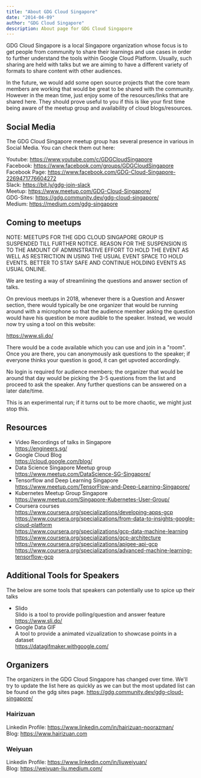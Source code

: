 ```yaml
---
title: "About GDG Cloud Singapore"
date: "2014-04-09"
author: "GDG Cloud Singapore"
description: About page for GDG Cloud Singapore
---
```


GDG Cloud Singapore is a local Singapore organization whose focus is to get people from community to share their learnings and use cases in order to further understand the tools within Google Cloud Platform. Usually, such sharing are held with talks but we are aiming to have a different variety of formats to share content with other audiences.

In the future, we would add some open source projects that the core team members are working that would be great to be shared with the community. However in the mean time, just enjoy some of the resources/links that are shared here. They should prove useful to you if this is like your first time being aware of the meetup group and availability of cloud blogs/resources.

## Social Media

The GDG Cloud Singapore meetup group has several presence in various in Social Media. You can check them out here:

Youtube: https://www.youtube.com/c/GDGCloudSingapore  
Facebook: https://www.facebook.com/groups/GDGCloudSingapore  
Facebook Page: https://www.facebook.com/GDG-Cloud-Singapore-2269471776604272  
Slack: https://bit.ly/gdg-join-slack  
Meetup: https://www.meetup.com/GDG-Cloud-Singapore/  
GDG-Sites: https://gdg.community.dev/gdg-cloud-singapore/  
Medium: https://medium.com/gdg-singapore  

## Coming to meetups

NOTE: MEETUPS FOR THE GDG CLOUD SINGAPORE GROUP IS SUSPENDED TILL FURTHER NOTICE. REASON FOR THE SUSPENSION IS TO THE AMOUNT OF ADMINSTRATIVE EFFORT TO HOLD THE EVENT AS WELL AS RESTRICTION IN USING THE USUAL EVENT SPACE TO HOLD EVENTS. BETTER TO STAY SAFE AND CONTINUE HOLDING EVENTS AS USUAL ONLINE.

We are testing a way of streamlining the questions and answer section of talks.

On previous meetups in 2018, whenever there is a Question and Answer section, there would typically be one organizer that would be running around with a microphone so that the audience member asking the question would have his question be more audible to the speaker. Instead, we would now try using a tool on this website:

https://www.sli.do/

There would be a code available which you can use and join in a "room". Once you are there, you can anonymously ask questions to the speaker; if everyone thinks your question is good, it can get upvoted accordingly.

No login is required for audience members; the organizer that would be around that day would be picking the 3-5 questions from the list and proceed to ask the speaker. Any further questions can be answered on a later date/time.

This is an experimental run; if it turns out to be more chaotic, we might just stop this.

## Resources

- Video Recordings of talks in Singapore  
  https://engineers.sg/
- Google Cloud Blog  
  https://cloud.google.com/blog/
- Data Science Singapore Meetup group  
  https://www.meetup.com/DataScience-SG-Singapore/
- Tensorflow and Deep Learning Singapore  
  https://www.meetup.com/TensorFlow-and-Deep-Learning-Singapore/
- Kubernetes Meetup Group Singapore  
  https://www.meetup.com/Singapore-Kubernetes-User-Group/
- Coursera courses  
  https://www.coursera.org/specializations/developing-apps-gcp  
  https://www.coursera.org/specializations/from-data-to-insights-google-cloud-platform  
  https://www.coursera.org/specializations/gcp-data-machine-learning  
  https://www.coursera.org/specializations/gcp-architecture  
  https://www.coursera.org/specializations/apigee-api-gcp  
  https://www.coursera.org/specializations/advanced-machine-learning-tensorflow-gcp

## Additional Tools for Speakers

The below are some tools that speakers can potentially use to spice up their talks

- Slido  
  Slido is a tool to provide polling/question and answer feature  
  https://www.sli.do/
- Google Data GIF  
  A tool to provide a animated vizualization to showcase points in a dataset  
  https://datagifmaker.withgoogle.com/

## Organizers

The organizers in the GDG Cloud Singapore has changed over time. We'll try to update the list here as quickly as we can but the most updated list can be found on the gdg sites page. https://gdg.community.dev/gdg-cloud-singapore/

### Hairizuan

Linkedin Profile: https://www.linkedin.com/in/hairizuan-noorazman/  
Blog: https://www.hairizuan.com  

### Weiyuan
  
Linkedin Profile: https://www.linkedin.com/in/liuweiyuan/  
Blog: https://weiyuan-liu.medium.com/